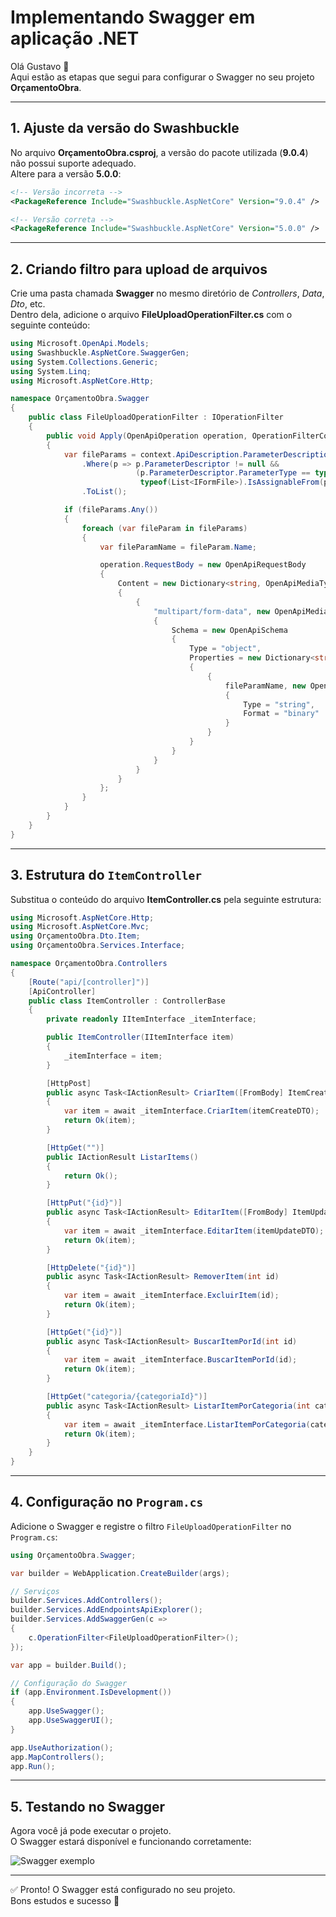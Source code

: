 # Implementando Swagger em aplicação .NET

Olá Gustavo 👋  
Aqui estão as etapas que segui para configurar o Swagger no seu projeto **OrçamentoObra**.

---

## 1. Ajuste da versão do Swashbuckle

No arquivo **OrçamentoObra.csproj**, a versão do pacote utilizada (**9.0.4**) não possui suporte adequado.  
Altere para a versão **5.0.0**:

```xml
<!-- Versão incorreta -->
<PackageReference Include="Swashbuckle.AspNetCore" Version="9.0.4" />

<!-- Versão correta -->
<PackageReference Include="Swashbuckle.AspNetCore" Version="5.0.0" />
```

---

## 2. Criando filtro para upload de arquivos

Crie uma pasta chamada **Swagger** no mesmo diretório de *Controllers*, *Data*, *Dto*, etc.  
Dentro dela, adicione o arquivo **FileUploadOperationFilter.cs** com o seguinte conteúdo:

```csharp
using Microsoft.OpenApi.Models;
using Swashbuckle.AspNetCore.SwaggerGen;
using System.Collections.Generic;
using System.Linq;
using Microsoft.AspNetCore.Http;

namespace OrçamentoObra.Swagger
{
    public class FileUploadOperationFilter : IOperationFilter
    {
        public void Apply(OpenApiOperation operation, OperationFilterContext context)
        {
            var fileParams = context.ApiDescription.ParameterDescriptions
                .Where(p => p.ParameterDescriptor != null &&
                            (p.ParameterDescriptor.ParameterType == typeof(IFormFile) ||
                             typeof(List<IFormFile>).IsAssignableFrom(p.ParameterDescriptor.ParameterType)))
                .ToList();

            if (fileParams.Any())
            {
                foreach (var fileParam in fileParams)
                {
                    var fileParamName = fileParam.Name;

                    operation.RequestBody = new OpenApiRequestBody
                    {
                        Content = new Dictionary<string, OpenApiMediaType>
                        {
                            {
                                "multipart/form-data", new OpenApiMediaType
                                {
                                    Schema = new OpenApiSchema
                                    {
                                        Type = "object",
                                        Properties = new Dictionary<string, OpenApiSchema>
                                        {
                                            {
                                                fileParamName, new OpenApiSchema
                                                {
                                                    Type = "string",
                                                    Format = "binary"
                                                }
                                            }
                                        }
                                    }
                                }
                            }
                        }
                    };
                }
            }
        }
    }
}
```

---

## 3. Estrutura do `ItemController`

Substitua o conteúdo do arquivo **ItemController.cs** pela seguinte estrutura:

```csharp
using Microsoft.AspNetCore.Http;
using Microsoft.AspNetCore.Mvc;
using OrçamentoObra.Dto.Item;
using OrçamentoObra.Services.Interface;

namespace OrçamentoObra.Controllers
{
    [Route("api/[controller]")]
    [ApiController]
    public class ItemController : ControllerBase
    {
        private readonly IItemInterface _itemInterface;

        public ItemController(IItemInterface item)
        {
            _itemInterface = item;
        }

        [HttpPost]
        public async Task<IActionResult> CriarItem([FromBody] ItemCreateDTO itemCreateDTO)
        {
            var item = await _itemInterface.CriarItem(itemCreateDTO);
            return Ok(item);
        }

        [HttpGet("")]
        public IActionResult ListarItems()
        {
            return Ok();
        }

        [HttpPut("{id}")]
        public async Task<IActionResult> EditarItem([FromBody] ItemUpdateDTO itemUpdateDTO)
        {
            var item = await _itemInterface.EditarItem(itemUpdateDTO);
            return Ok(item);
        }

        [HttpDelete("{id}")]
        public async Task<IActionResult> RemoverItem(int id)
        {
            var item = await _itemInterface.ExcluirItem(id);
            return Ok(item);
        }

        [HttpGet("{id}")]
        public async Task<IActionResult> BuscarItemPorId(int id)
        {
            var item = await _itemInterface.BuscarItemPorId(id);
            return Ok(item);
        }

        [HttpGet("categoria/{categoriaId}")]
        public async Task<IActionResult> ListarItemPorCategoria(int categoriaId)
        {
            var item = await _itemInterface.ListarItemPorCategoria(categoriaId);
            return Ok(item);
        }
    }
}
```

---

## 4. Configuração no `Program.cs`

Adicione o Swagger e registre o filtro `FileUploadOperationFilter` no `Program.cs`:

```csharp
using OrçamentoObra.Swagger;

var builder = WebApplication.CreateBuilder(args);

// Serviços
builder.Services.AddControllers();
builder.Services.AddEndpointsApiExplorer();
builder.Services.AddSwaggerGen(c =>
{
    c.OperationFilter<FileUploadOperationFilter>();
});

var app = builder.Build();

// Configuração do Swagger
if (app.Environment.IsDevelopment())
{
    app.UseSwagger();
    app.UseSwaggerUI();
}

app.UseAuthorization();
app.MapControllers();
app.Run();
```

---

## 5. Testando no Swagger

Agora você já pode executar o projeto.  
O Swagger estará disponível e funcionando corretamente:  

![Swagger exemplo](https://github.com/ralfslima/swagger_gustavo/blob/master/imagem_swagger.png)

---

✅ Pronto! O Swagger está configurado no seu projeto.  
Bons estudos e sucesso 🚀
